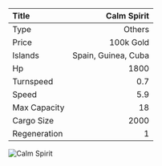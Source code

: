 |Title        | Calm Spirit
|:-|-:
|Type         | Others    
|Price        | 100k Gold    
|Islands      | Spain, Guinea, Cuba
|Hp           | 1800
|Turnspeed    | 0.7
|Speed        | 5.9
|Max Capacity | 18
|Cargo Size   | 2000
|Regeneration | 1

<img src="assets/img/calmSpirit.png" alt="Calm Spirit">